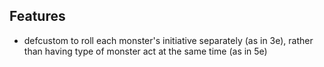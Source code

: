 Features
--------

- defcustom to roll each monster's initiative separately (as in 3e),
  rather than having type of monster act at the same time (as in 5e)
